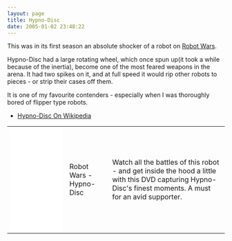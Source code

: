 ```yaml
---
layout: page
title: Hypno-Disc
date: 2005-01-02 23:48:22
---
```

This was in its first season an absolute shocker of a robot on <a href="/wiki/robot_wars.html" title="The british robot smashing TV series.">Robot Wars</a>.

Hypno-Disc had a large rotating wheel, which once spun up(it took a while because of the inertia), become one of the most feared weapons in the arena. It had two spikes on it, and at full speed it would rip other robots to pieces - or strip their cases off them.

It is one of my favourite contenders - especially when I was thoroughly bored of flipper type robots.

* [Hypno-Disc On Wikipedia](https://en.wikipedia.org/wiki/Hypno-Disc)

<table class="normal" id="fancytable_1"> <tr>
    <td> <iframe style="width:120px;height:240px;" marginwidth="0" marginheight="0" scrolling="no" frameborder="0" src="//ws-eu.amazon-adsystem.com/widgets/q?ServiceVersion=20070822&OneJS=1&Operation=GetAdHtml&MarketPlace=GB&source=ss&ref=as_ss_li_til&ad_type=product_link&tracking_id=orionrobots-21&marketplace=amazon&region=GB&placement=B00006BT9X&asins=B00006BT9X&linkId=d51ac9554d7516b713fbf01bcb8ce83a&show_border=true&link_opens_in_new_window=true"></iframe></td>
    <td>Robot Wars - Hypno-Disc</td>
    <td>Watch all the battles of this robot - and get inside the hood a little with this DVD capturing Hypno-Disc's finest moments. A must for an avid supporter.</td>
</tr> </table>
